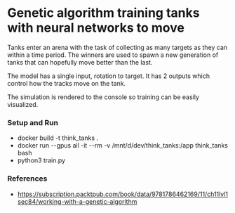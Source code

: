 # Genetic algorithm training tanks with neural networks to move #

Tanks enter an arena with the task of collecting as many targets as they can within a time period. The winners are used to spawn a new generation of tanks that can hopefully move better than the last.

The model has a single input, rotation to target. It has 2 outputs which control how the tracks move on the tank.

The simulation is rendered to the console so training can be easily visualized.

### Setup and Run ###

* docker build -t think_tanks .
* docker run --gpus all -it --rm -v /mnt/d/dev/think_tanks:/app think_tanks bash
* python3 train.py

### References ###
* https://subscription.packtpub.com/book/data/9781786462169/11/ch11lvl1sec84/working-with-a-genetic-algorithm